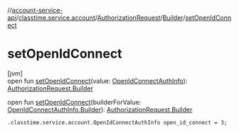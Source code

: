 //[account-service-api](../../../../index.md)/[classtime.service.account](../../index.md)/[AuthorizationRequest](../index.md)/[Builder](index.md)/[setOpenIdConnect](set-open-id-connect.md)

# setOpenIdConnect

[jvm]\
open fun [setOpenIdConnect](set-open-id-connect.md)(value: [OpenIdConnectAuthInfo](../../-open-id-connect-auth-info/index.md)): [AuthorizationRequest.Builder](index.md)

open fun [setOpenIdConnect](set-open-id-connect.md)(builderForValue: [OpenIdConnectAuthInfo.Builder](../../-open-id-connect-auth-info/-builder/index.md)): [AuthorizationRequest.Builder](index.md)

`.classtime.service.account.OpenIdConnectAuthInfo open_id_connect = 3;`
